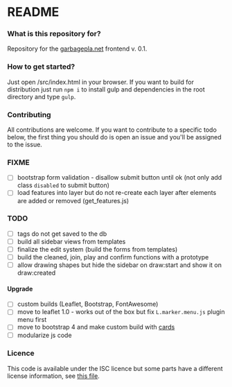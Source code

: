 # README #

### What is this repository for?
Repository for the [garbagepla.net](https://www.garbagepla.net) frontend v. 0.1.

### How to get started?
Just open /src/index.html in your browser. If you want to build for distribution just run `npm i` to install gulp and dependencies in the root directory and type `gulp`.

### Contributing
All contributions are welcome. If you want to contribute to a specific todo below, the first thing you should do is open an issue and you'll be assigned to the issue.

### FIXME
- [ ] bootstrap form validation - disallow submit button until ok (not only add class `disabled` to submit button)
- [ ] load features into layer but do not re-create each layer after elements are added or removed (get_features.js) 

### TODO
- [ ] tags do not get saved to the db
- [ ] build all sidebar views from templates
- [ ] finalize the edit system (build the forms from templates)
- [ ] build the cleaned, join, play and confirm functions with a prototype
- [ ] allow drawing shapes but hide the sidebar on draw:start and show it on draw:created

#### Upgrade
- [ ] custom builds (Leaflet, Bootstrap, FontAwesome)
- [ ] move to leaflet 1.0 - works out of the box but fix `L.marker.menu.js` plugin menu first
- [ ] move to bootstrap 4 and make custom build with [cards](http://v4-alpha.getbootstrap.com/components/card)
- [ ] modularize js code

### Licence
This code is available under the ISC licence but some parts have a different license information, see [this file](https://github.com/garbageplanet/web-ui/blob/dev/license.md).